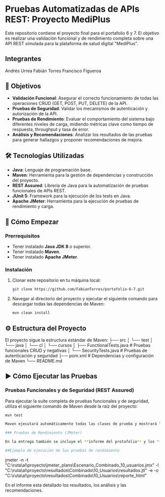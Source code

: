# Pruebas Automatizadas de APIs REST: Proyecto MediPlus

Este repositorio contiene el proyecto final para el portafolio 6 y 7. El objetivo es realizar una validación funcional y de rendimiento completa sobre una API REST simulada para la plataforma de salud digital "MediPlus".

## Integrantes

Andrés Urrea
Fabián Torres
Francisco Figueroa

## 🎯 Objetivos

* **Validación Funcional**: Asegurar el correcto funcionamiento de todas las operaciones CRUD (GET, POST, PUT, DELETE) de la API.
* **Pruebas de Seguridad**: Validar los mecanismos de autenticación y autorización de la API.
* **Pruebas de Rendimiento**: Evaluar el comportamiento del sistema bajo diferentes niveles de carga, midiendo métricas clave como tiempo de respuesta, throughput y tasa de error.
* **Análisis y Recomendaciones**: Analizar los resultados de las pruebas para generar hallazgos y proponer recomendaciones de mejora.

## 🛠️ Tecnologías Utilizadas

* **Java**: Lenguaje de programación base.
* **Maven**: Herramienta para la gestión de dependencias y construcción del proyecto.
* **REST Assured**: Librería de Java para la automatización de pruebas funcionales de APIs REST.
* **JUnit 5**: Framework para la ejecución de los tests en Java.
* **Apache JMeter**: Herramienta para la ejecución de pruebas de rendimiento y carga.

## 🚀 Cómo Empezar

### Prerrequisitos

* Tener instalado **Java JDK 8** o superior.
* Tener instalado **Maven**.
* Tener instalado **Apache JMeter**.

### Instalación

1.  Clonar este repositorio en tu máquina local:
    ```sh
    git clone https://github.com/FabianTorres/portafolio-6-7.git
    ```
2.  Navegar al directorio del proyecto y ejecutar el siguiente comando para descargar todas las dependencias de Maven:
    ```sh
    mvn clean install
    ```

## ⚙️ Estructura del Proyecto

El proyecto sigue la estructura estándar de Maven:
├── src
│   └── test
│       └── java
│           └── cl
│               └── cursos
│                   ├── FunctionalTests.java  # Pruebas funcionales CRUD y negativas
│                   └── SecurityTests.java    # Pruebas de autenticación y seguridad
├── pom.xml                                   # Dependencias y configuración de Maven
└── README.md

## ▶️ Cómo Ejecutar las Pruebas

### Pruebas Funcionales y de Seguridad (REST Assured)

Para ejecutar la suite completa de pruebas funcionales y de seguridad, utiliza el siguiente comando de Maven desde la raíz del proyecto:
```sh
mvn test

Maven ejecutará automáticamente todas las clases de prueba y mostrará los resultados en la consola.

### Pruebas de Rendimiento (JMeter)

En la entrega también se incluye el **informe del protafolio** y los **resultados de las ejecuciones de las pruebas de carga** ordenados en carpetas según los escenarios del proyecto

##Ejemplo de ejecución de las pruebas de rendimiento
```
jmeter -n -t "C:\ruta\al\proyecto\jmeter_plans\Escenario_Combinado_10_usuarios.jmx" -l "C:\ruta\al\proyecto\resultados\Combinado\10_Usuarios\resultados.jtl" -e -o "C:\ruta\al\proyecto\resultados\Combinado\10_Usuarios\reporte_html"

En el informe esta detallado los resultados, los análisis y las recomendaciones.
